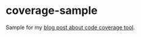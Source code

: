 # coverage-sample

Sample for my [blog post about code coverage tool](https://blog.comandeer.pl/jak-dziala-narzedzie-do-code-coverage.html).
